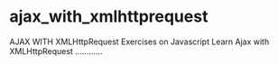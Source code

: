 # ajax_with_xmlhttprequest
AJAX WITH XMLHttpRequest
Exercises on Javascript
Learn Ajax with XMLHttpRequest ............

